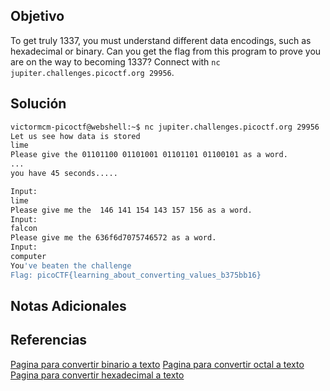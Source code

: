 ## Objetivo
To get truly 1337, you must understand different data encodings, such as hexadecimal or binary. Can you get the flag from this program to prove you are on the way to becoming 1337? Connect with `nc jupiter.challenges.picoctf.org 29956`.
## Solución
```bash
victormcm-picoctf@webshell:~$ nc jupiter.challenges.picoctf.org 29956
Let us see how data is stored
lime
Please give the 01101100 01101001 01101101 01100101 as a word.
...
you have 45 seconds.....

Input:
lime
Please give me the  146 141 154 143 157 156 as a word.
Input:
falcon
Please give me the 636f6d7075746572 as a word.
Input:
computer
You've beaten the challenge
Flag: picoCTF{learning_about_converting_values_b375bb16}
```
## Notas Adicionales

## Referencias
[Pagina para convertir binario a texto](https://www.rapidtables.com/convert/number/binary-to-ascii.html)
[Pagina para convertir octal a texto](http://www.unit-conversion.info/texttools/octal/)
[Pagina para convertir hexadecimal a texto](https://www.rapidtables.com/convert/number/hex-to-ascii.html)
